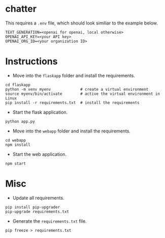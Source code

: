 # chatter

This requires a ```.env``` file, which should look similiar to the example below.

```
TEXT_GENERATION=<openai for openai, local otherwise>
OPENAI_API_KEY=<your API key>
OPENAI_ORG_ID=<your organization ID>
```

# Instructions
- Move into the ```flaskapp``` folder and install the requirements.
```
cd flaskapp
python -m venv myenv             # create a virtual environment
source myenv/bin/activate        # active the virtual environment in Linux
pip install -r requirements.txt  # install the requirements
```
- Start the flask application.
```
python app.py
```
- Move into the ```webapp``` folder and install the requirements.
```
cd webapp
npm install
```
- Start the web application.
```
npm start
```

# Misc
- Update all requirements.
```
pip install pip-upgrader
pip-upgrade requirements.txt
```
- Generate the ```requirements.txt``` file.
```
pip freeze > requirements.txt
```